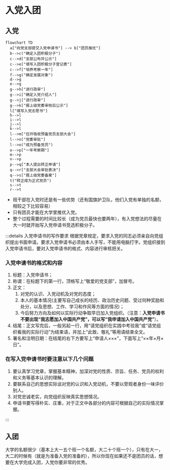 # 入党入团

## 入党

```mermaid
flowchart TD
  a["向党支部提交入党申请书"] --> b["团员推优"]
  b-->c("确定入团积极分子")
  c-->d["支部公布并公示"]
  c-->e["填写入团积极分子登记表"]
  c-->f["培养考察一年"]
  f-->g("确定发展对象")
  d-->g
  e-->g
  g-->h["进行政审"]
  g-->i["确定入党介绍人"]
  g-->j["进行政审"]
  g-->k["报上级党委审核后公示"]
  l["填写入党志愿书"]
  h-->l
  i-->l
  j-->l
  k-->l
  l-->m["召开吸收预备党员支部大会"]
  l-->n["党委审批"]
  l-->o("成为预备党员")
  o-->p["一年考察期"]
  m-->p
  n-->p
  p-->q["本人提出转正申请"]
  q-->r["支部大会审批表决"]
  q-->s["报上级党委备案"]
  t("转正成为正式党员")
  s-->t
  r-->t
```

- 班干部在入党时还是有一些优势（还有国旗护卫队，他们入党有单独的名额，相较之下比较容易）
- 只有团员才能在大学里推优入党。
- 整个过程需要的时间比较长（成为党员最快也要两年），有入党想法的尽量在大一时就开始写入党申请书竞选积极分子。

:::details 入党申请书的写作要求
根据党章规定，要求入党的同志必须亲自向党组织提出书面申请。要求入党申请书必须由本人手写，不能用电脑打字。党组织接到入党申请书后，要对入党申请书的格式、内容进行审核把关。

### 入党申请书的格式和内容

1. 标题：入党申请书；
2. 称谓：在标题下的第一行，顶格写上“敬爱的党支部”，加冒号。
3. 正文：
   1. 对党的认识、入党动机及对党的态度；
   2. 本人的基本情况(主要写自己成长的经历、政治历史问题、受过何种奖励和处分，以及思想、工作、学习和作风等方面的情况)；
   3. 今后努力方向及如何以实际行动争取早日加入党组织。（注意：**入党申请书不要出现“我志愿加入中国共产党”，可以写“我申请加入中国共产党”**）。
4. 结尾：正文写完后，一般另起一行，用“请党组织在实践中考验我”或“请党组织看我的实际行动”为结束语，并加上“此致、敬礼”等用语结束全文。
5. 署名和注明日期：在结尾的右下方要写上“申请人×××”，下面写上“××年×月×日”。
  
### 在写入党申请书时要注意以下几个问题

1. 要认真学习党章，掌握基本精神，加深对党的性质、宗旨、任务、党员的权利和义务等基本认识的理解。
2. 要联系自己的思想实际谈对党的认识和入党动机，不要以旁观者身份一味评价别人。
3. 对党忠诚老实，向党组织反映真实思想情况。
4. 申请书要写得朴实、庄重，对于正文中各部分的内容可根据自己的实际情况掌握。

:::

## 入团

大学的名额很少（基本上大一五个班一个名额，大二十个班一个），只有在大一，大二的时候有（就是为准备入党的准备的），所以你现在如果还不是团员的话，想要在大学完成入团，入党你要非常的优秀。
